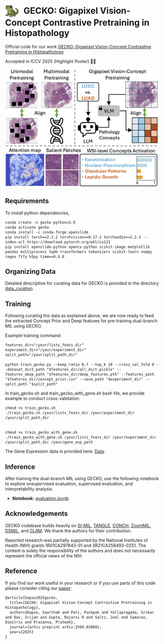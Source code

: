 

<h1>
  <img src="gecko.png" alt="Gecko Icon" style="height:40px; vertical-align:middle; margin-right:10px; background-color: transparent;">
  GECKO: Gigapixel Vision-Concept Contrastive Pretraining in Histopathology
</h1>


Official code for our work [GECKO: Gigapixel Vision-Concept Contrastive Pretraining in Histopathology](https://arxiv.org/abs/2504.01009)

Accepted in ICCV 2025 (Highlight Poster) 🎉🎉

![teaser figure](./teaser.jpg)
## Requirements  
To install python dependencies, 

```
conda create -n gecko python=3.9
conda activate gecko
conda install -c conda-forge openslide
pip install torch==2.2.2 torchvision==0.17.2 torchaudio==2.2.2 --index-url https://download.pytorch.org/whl/cu121
pip install openslide-python opencv-python scikit-image matplotlib pandas multiprocess tqdm transformers tokenizers scikit-learn numpy regex ftfy h5py timm==0.9.8

```

## Organizing Data

Detailed description for curating data for GECKO is provided in the directory [data_curation](https://github.com/bmi-imaginelab/GECKO/tree/main/data_curation). 


## Training

Following curating the data as explained above, we are now ready to feed the extracted Concept Prior and Deep features for pre-training dual-branch MIL using GECKO. 

Example training command:

```
features_dir="/your/lists_feats_dir"
experiment_dir="/your/experiment_dir"
split_path="/your/split_path_dir"

python train_gecko.py --keep_ratio 0.7 --top_k 10 --cross_val_fold 0 --dataset_dict_path "$features_dir/all_dict.pickle" --features_deep_path "$features_dir/deep_features.pth" --features_path "$features_dir/concept_prior.csv" --save_path "$experiment_dir" --split_path "$split_path" 
```

In train_gecko.sh and train_gecko_with_gene.sh bash file, we provide example to conduct cross-validation:

```
chmod +x train_gecko.sh
./train_gecko.sh /your/lists_feats_dir /your/experiment_dir /your/split_path_dir


chmod +x train_gecko_with_gene.sh
./train_gecko_with_gene.sh /your/lists_feats_dir /your/experiment_dir /your/split_path_dir /your/gene_exp_path
```

The Gene Expression data is provided here: [Data](https://drive.google.com/drive/folders/1AUcj53wuycHowVMFhPcZuYvw6GaXwfsr?usp=drive_link).

## Inference

After training the dual-branch MIL using GECKO, use the following notebook to explore unsupervised evaluation, supervised evaluation, and interpretability analysis. 

* **Notebook:** [evaluation.ipynb](./evaluation.ipynb)


## Acknowledgements

GECKO codebase builds heavily on [SI-MIL](https://github.com/bmi-imaginelab/SI-MIL), [TANGLE](https://github.com/mahmoodlab/TANGLE), [CONCH](https://github.com/mahmoodlab/CONCH), [ZoomMIL](https://github.com/histocartography/zoommil), [DSMIL](https://github.com/binli123/dsmil-wsi), and [CLAM](https://github.com/mahmoodlab/CLAM). We thank the authors for their contribution.

Reported research was partially supported by the National Institutes of Health (NIH) grants 1R01CA297843-01 and 3R21CA258493-02S1. The content is solely the responsibility of the authors and does not necessarily represent the official views of the NIH. 

## Reference

If you find our work useful in your research or if you use parts of this code please consider citing our [paper](https://arxiv.org/abs/2504.01009):

```
@article{kapse2025gecko,
  title={GECKO: Gigapixel Vision-Concept Contrastive Pretraining in Histopathology},
  author={Kapse, Saarthak and Pati, Pushpak and Yellapragada, Srikar and Das, Srijan and Gupta, Rajarsi R and Saltz, Joel and Samaras, Dimitris and Prasanna, Prateek},
  journal={arXiv preprint arXiv:2504.01009},
  year={2025}
}
```
